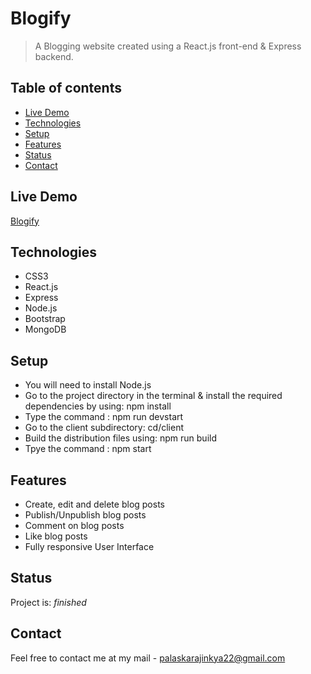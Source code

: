 # Blogify

> A Blogging website created using a React.js front-end & Express backend.

## Table of contents

- [Live Demo](#live-demo)
- [Technologies](#technologies)
- [Setup](#setup)
- [Features](#features)
- [Status](#status)
- [Contact](#contact)

## Live Demo

[Blogify](https://blogify-mern.cyclic.app)

## Technologies

- CSS3
- React.js
- Express
- Node.js
- Bootstrap
- MongoDB

## Setup

- You will need to install Node.js
- Go to the project directory in the terminal & install the required dependencies by using: npm install
- Type the command : npm run devstart
- Go to the client subdirectory: cd/client
- Build the distribution files using: npm run build
- Tpye the command : npm start

## Features

- Create, edit and delete blog posts
- Publish/Unpublish blog posts
- Comment on blog posts
- Like blog posts
- Fully responsive User Interface

## Status

Project is: _finished_

## Contact

Feel free to contact me at my mail - palaskarajinkya22@gmail.com
